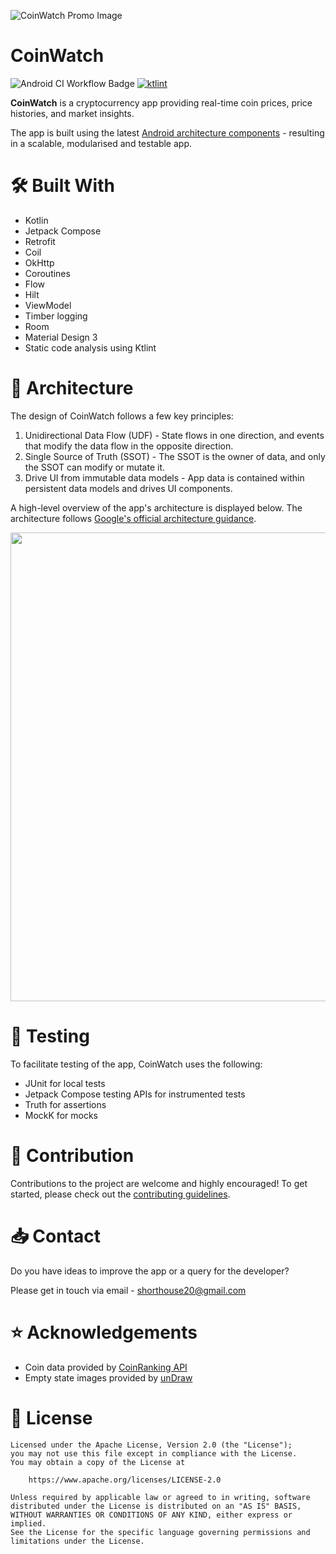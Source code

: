 ![CoinWatch Promo Image](https://github.com/shorthouse/CoinWatch/assets/73708076/2cdd2f0e-dd24-4612-be42-a9340cc5921f)

# CoinWatch
![Android CI Workflow Badge](https://github.com/shorthouse/CoinWatch/actions/workflows/android.yml/badge.svg)
[![ktlint](https://img.shields.io/badge/ktlint%20code--style-%E2%9D%A4-FF4081)](https://pinterest.github.io/ktlint/)

**CoinWatch** is a cryptocurrency app providing real-time coin prices, price histories, and market insights.

The app is built using the latest [Android architecture components](https://developer.android.com/topic/architecture/recommendations) - resulting in a scalable, modularised and testable app.

# 🛠 Built With 
- Kotlin
- Jetpack Compose
- Retrofit
- Coil
- OkHttp
- Coroutines
- Flow
- Hilt
- ViewModel
- Timber logging
- Room
- Material Design 3
- Static code analysis using Ktlint

# 🧱 Architecture 
The design of CoinWatch follows a few key principles:
1. Unidirectional Data Flow (UDF) - State flows in one direction, and events that modify the data flow in the opposite direction.
2. Single Source of Truth (SSOT) - The SSOT is the owner of data, and only the SSOT can modify or mutate it.
3. Drive UI from immutable data models - App data is contained within persistent data models and drives UI components.

A high-level overview of the app's architecture is displayed below. The architecture follows [Google's official architecture guidance](https://developer.android.com/topic/architecture).

<p align="center">
   <img src="https://github.com/shorthouse/CoinWatch/assets/73708076/d931301f-80da-4cb7-9824-bdf1d4cdfaa3" width="750">
</p>

# 🧬 Testing 
To facilitate testing of the app, CoinWatch uses the following:
 - JUnit for local tests
 - Jetpack Compose testing APIs for instrumented tests
 - Truth for assertions
 - MockK for mocks


# 🤝 Contribution 
Contributions to the project are welcome and highly encouraged! To get started, please check out the [contributing guidelines](https://github.com/shorthouse/CoinWatch/blob/main/CONTRIBUTING.md).

# 📥 Contact 
Do you have ideas to improve the app or a query for the developer?

Please get in touch via email - shorthouse20@gmail.com

# ⭐ Acknowledgements 
 - Coin data provided by [CoinRanking API](https://developers.coinranking.com/api)
 - Empty state images provided by [unDraw](https://undraw.co/illustrations)

# 🔖 License 
```
Licensed under the Apache License, Version 2.0 (the "License");
you may not use this file except in compliance with the License.
You may obtain a copy of the License at

    https://www.apache.org/licenses/LICENSE-2.0

Unless required by applicable law or agreed to in writing, software
distributed under the License is distributed on an "AS IS" BASIS,
WITHOUT WARRANTIES OR CONDITIONS OF ANY KIND, either express or implied.
See the License for the specific language governing permissions and
limitations under the License.
```
